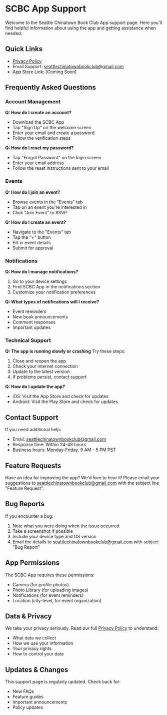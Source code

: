 # SCBC App Support

Welcome to the Seattle Chinatown Book Club App support page. Here you'll find helpful information about using the app and getting assistance when needed.

## Quick Links
- [Privacy Policy](https://github.com/mitchellnkeo/scbc-app-support/blob/main/PRIVACY_POLICY.md)
- Email Support: seattlechinatownbookclub@gmail.com
- App Store Link: [Coming Soon]

## Frequently Asked Questions

### Account Management

**Q: How do I create an account?**
- Download the SCBC App
- Tap "Sign Up" on the welcome screen
- Enter your email and create a password
- Follow the verification steps

**Q: How do I reset my password?**
- Tap "Forgot Password" on the login screen
- Enter your email address
- Follow the reset instructions sent to your email

### Events

**Q: How do I join an event?**
- Browse events in the "Events" tab
- Tap on an event you're interested in
- Click "Join Event" to RSVP

**Q: How do I create an event?**
- Navigate to the "Events" tab
- Tap the "+" button
- Fill in event details
- Submit for approval

### Notifications

**Q: How do I manage notifications?**
1. Go to your device settings
2. Find SCBC App in the notifications section
3. Customize your notification preferences

**Q: What types of notifications will I receive?**
- Event reminders
- New book announcements
- Comment responses
- Important updates

### Technical Support

**Q: The app is running slowly or crashing**
Try these steps:
1. Close and reopen the app
2. Check your internet connection
3. Update to the latest version
4. If problems persist, contact support

**Q: How do I update the app?**
- iOS: Visit the App Store and check for updates
- Android: Visit the Play Store and check for updates

## Contact Support

If you need additional help:
- Email: seattlechinatownbookclub@gmail.com
- Response time: Within 24-48 hours
- Business hours: Monday-Friday, 9 AM - 5 PM PST

## Feature Requests

Have an idea for improving the app? We'd love to hear it! Please email your suggestions to seattlechinatownbookclub@gmail.com with the subject line "Feature Request".

## Bug Reports

If you encounter a bug:
1. Note what you were doing when the issue occurred
2. Take a screenshot if possible
3. Include your device type and OS version
4. Email the details to seattlechinatownbookclub@gmail.com with subject "Bug Report"

## App Permissions

The SCBC App requires these permissions:
- Camera (for profile photos)
- Photo Library (for uploading images)
- Notifications (for event reminders)
- Location (city-level, for event organization)

## Data & Privacy

We take your privacy seriously. Read our full [Privacy Policy](https://github.com/mitchellnkeo/scbc-app-support/blob/main/PRIVACY_POLICY.md) to understand:
- What data we collect
- How we use your information
- Your privacy rights
- How to control your data

## Updates & Changes

This support page is regularly updated. Check back for:
- New FAQs
- Feature guides
- Important announcements
- Policy updates 